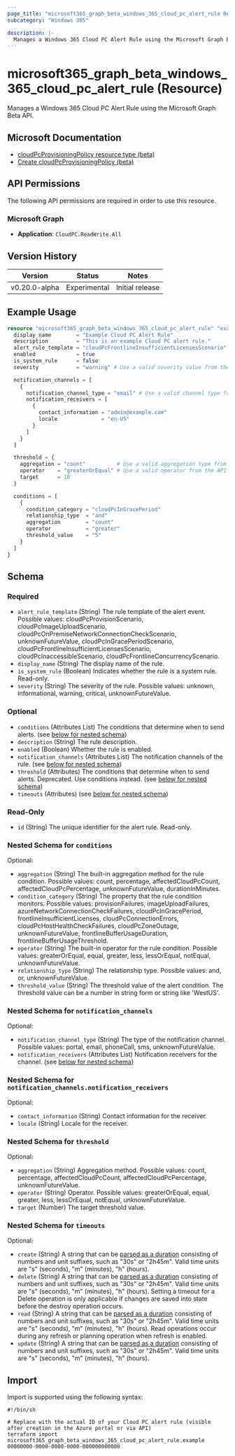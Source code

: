 ```yaml
---
page_title: "microsoft365_graph_beta_windows_365_cloud_pc_alert_rule Resource - microsoft365"
subcategory: "Windows 365"

description: |-
  Manages a Windows 365 Cloud PC Alert Rule using the Microsoft Graph Beta API.
---
```


# microsoft365_graph_beta_windows_365_cloud_pc_alert_rule (Resource)

Manages a Windows 365 Cloud PC Alert Rule using the Microsoft Graph Beta API.

## Microsoft Documentation

- [cloudPcProvisioningPolicy resource type (beta)](https://learn.microsoft.com/en-us/graph/api/resources/cloudpcprovisioningpolicy?view=graph-rest-beta)
- [Create cloudPcProvisioningPolicy (beta)](https://learn.microsoft.com/en-us/graph/api/virtualendpoint-post-provisioningpolicies?view=graph-rest-beta)

## API Permissions

The following API permissions are required in order to use this resource.

### Microsoft Graph

- **Application**: `CloudPC.ReadWrite.All`

## Version History

| Version | Status | Notes |
|---------|--------|-------|
| v0.20.0-alpha | Experimental | Initial release |

## Example Usage

```terraform
resource "microsoft365_graph_beta_windows_365_cloud_pc_alert_rule" "example" {
  display_name        = "Example Cloud PC Alert Rule"
  description         = "This is an example Cloud PC alert rule."
  alert_rule_template = "cloudPcFrontlineInsufficientLicensesScenario" # Use a valid template value from the API
  enabled             = true
  is_system_rule      = false
  severity            = "warning" # Use a valid severity value from the API

  notification_channels = [
    {
      notification_channel_type = "email" # Use a valid channel type from the API
      notification_receivers = [
        {
          contact_information = "admin@example.com"
          locale              = "en-US"
        }
      ]
    }
  ]

  threshold = {
    aggregation = "count"          # Use a valid aggregation type from the API
    operator    = "greaterOrEqual" # Use a valid operator from the API
    target      = 10
  }

  conditions = [
    {
      condition_category = "cloudPcInGracePeriod"
      relationship_type  = "and"
      aggregation        = "count"
      operator           = "greater"
      threshold_value    = "5"
    }
  ]
}
```

<!-- schema generated by tfplugindocs -->
## Schema

### Required

- `alert_rule_template` (String) The rule template of the alert event. Possible values: cloudPcProvisionScenario, cloudPcImageUploadScenario, cloudPcOnPremiseNetworkConnectionCheckScenario, unknownFutureValue, cloudPcInGracePeriodScenario, cloudPcFrontlineInsufficientLicensesScenario, cloudPcInaccessibleScenario, cloudPcFrontlineConcurrencyScenario.
- `display_name` (String) The display name of the rule.
- `is_system_rule` (Boolean) Indicates whether the rule is a system rule. Read-only.
- `severity` (String) The severity of the rule. Possible values: unknown, informational, warning, critical, unknownFutureValue.

### Optional

- `conditions` (Attributes List) The conditions that determine when to send alerts. (see [below for nested schema](#nestedatt--conditions))
- `description` (String) The rule description.
- `enabled` (Boolean) Whether the rule is enabled.
- `notification_channels` (Attributes List) The notification channels of the rule. (see [below for nested schema](#nestedatt--notification_channels))
- `threshold` (Attributes) The conditions that determine when to send alerts. Deprecated. Use conditions instead. (see [below for nested schema](#nestedatt--threshold))
- `timeouts` (Attributes) (see [below for nested schema](#nestedatt--timeouts))

### Read-Only

- `id` (String) The unique identifier for the alert rule. Read-only.

<a id="nestedatt--conditions"></a>
### Nested Schema for `conditions`

Optional:

- `aggregation` (String) The built-in aggregation method for the rule condition. Possible values: count, percentage, affectedCloudPcCount, affectedCloudPcPercentage, unknownFutureValue, durationInMinutes.
- `condition_category` (String) The property that the rule condition monitors. Possible values: provisionFailures, imageUploadFailures, azureNetworkConnectionCheckFailures, cloudPcInGracePeriod, frontlineInsufficientLicenses, cloudPcConnectionErrors, cloudPcHostHealthCheckFailures, cloudPcZoneOutage, unknownFutureValue, frontlineBufferUsageDuration, frontlineBufferUsageThreshold.
- `operator` (String) The built-in operator for the rule condition. Possible values: greaterOrEqual, equal, greater, less, lessOrEqual, notEqual, unknownFutureValue.
- `relationship_type` (String) The relationship type. Possible values: and, or, unknownFutureValue.
- `threshold_value` (String) The threshold value of the alert condition. The threshold value can be a number in string form or string like 'WestUS'.


<a id="nestedatt--notification_channels"></a>
### Nested Schema for `notification_channels`

Optional:

- `notification_channel_type` (String) The type of the notification channel. Possible values: portal, email, phoneCall, sms, unknownFutureValue.
- `notification_receivers` (Attributes List) Notification receivers for the channel. (see [below for nested schema](#nestedatt--notification_channels--notification_receivers))

<a id="nestedatt--notification_channels--notification_receivers"></a>
### Nested Schema for `notification_channels.notification_receivers`

Optional:

- `contact_information` (String) Contact information for the receiver.
- `locale` (String) Locale for the receiver.



<a id="nestedatt--threshold"></a>
### Nested Schema for `threshold`

Optional:

- `aggregation` (String) Aggregation method. Possible values: count, percentage, affectedCloudPcCount, affectedCloudPcPercentage, unknownFutureValue.
- `operator` (String) Operator. Possible values: greaterOrEqual, equal, greater, less, lessOrEqual, notEqual, unknownFutureValue.
- `target` (Number) The target threshold value.


<a id="nestedatt--timeouts"></a>
### Nested Schema for `timeouts`

Optional:

- `create` (String) A string that can be [parsed as a duration](https://pkg.go.dev/time#ParseDuration) consisting of numbers and unit suffixes, such as "30s" or "2h45m". Valid time units are "s" (seconds), "m" (minutes), "h" (hours).
- `delete` (String) A string that can be [parsed as a duration](https://pkg.go.dev/time#ParseDuration) consisting of numbers and unit suffixes, such as "30s" or "2h45m". Valid time units are "s" (seconds), "m" (minutes), "h" (hours). Setting a timeout for a Delete operation is only applicable if changes are saved into state before the destroy operation occurs.
- `read` (String) A string that can be [parsed as a duration](https://pkg.go.dev/time#ParseDuration) consisting of numbers and unit suffixes, such as "30s" or "2h45m". Valid time units are "s" (seconds), "m" (minutes), "h" (hours). Read operations occur during any refresh or planning operation when refresh is enabled.
- `update` (String) A string that can be [parsed as a duration](https://pkg.go.dev/time#ParseDuration) consisting of numbers and unit suffixes, such as "30s" or "2h45m". Valid time units are "s" (seconds), "m" (minutes), "h" (hours).


## Import

Import is supported using the following syntax:

```shell
#!/bin/sh

# Replace with the actual ID of your Cloud PC alert rule (visible after creation in the Azure portal or via API)
terraform import microsoft365_graph_beta_windows_365_cloud_pc_alert_rule.example 00000000-0000-0000-0000-000000000000
``` 